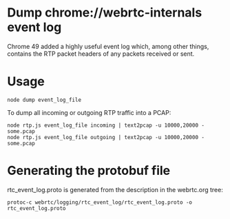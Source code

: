 # Dump chrome://webrtc-internals event log
Chrome 49 added a highly useful event log which, among other things, contains the RTP packet headers of any packets received or sent.

# Usage
```
node dump event_log_file
```

To dump all incoming or outgoing RTP traffic into a PCAP:
```
node rtp.js event_log_file incoming | text2pcap -u 10000,20000 - some.pcap
node rtp.js event_log_file outgoing | text2pcap -u 10000,20000 - some.pcap
```

# Generating the protobuf file
rtc_event_log.proto is generated from the description in the webrtc.org tree:
```
protoc-c webrtc/logging/rtc_event_log/rtc_event_log.proto -o rtc_event_log.proto
```
